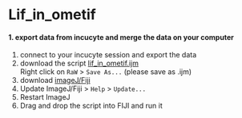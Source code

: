 # Lif_in_ometif

#### 1. export data from incucyte and merge the data on your computer
1. connect to your incucyte session and export the data
2. download the script [lif_in_ometif.ijm](https://github.com/AlexHego/Lif_in_tif/blob/main/lif_in_ometif.ijm) </br>
Right click on `RaW`  > `Save As...`  (please save as .ijm)
3. download [imageJ/Fiji](https://imagej.net/software/fiji/downloads)
4. Update ImageJ/Fiji > `Help` > `Update...`
5. Restart ImageJ
6. Drag and drop the script into FIJI and run it 
